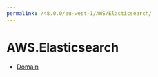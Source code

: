 ```yaml
---
permalink: /48.0.0/eu-west-1/AWS/Elasticsearch/
---
```


# AWS.Elasticsearch



* [Domain](Domain.md)